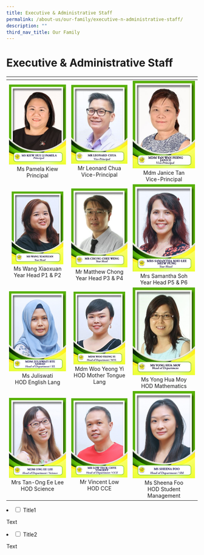```yaml
---
title: Executive & Administrative Staff
permalink: /about-us/our-family/executive-n-administrative-staff/
description: ""
third_nav_title: Our Family
---
```

# Executive &amp; Administrative Staff


<table width="750px">
<thead>
  <tr>
    <th width="250px"></th>
    <th width="250px"></th>
    <th width="250px"></th>
  </tr>
</thead>
<tbody>
  <tr>
    <td width="250px" style="text-align: center;"> <img src="/images/About%20us/Leaders%20&%20Management%20Committee/SLM1.jpg"> Ms Pamela Kiew<br>Principal</td>
    <td width="250px" style="text-align: center;"><img src="/images/About%20us/Leaders%20&%20Management%20Committee/SLM2.jpg"> Mr Leonard Chua<br>Vice-Principal </td>
    <td width="250px" style="text-align: center;"><img src="/images/About%20us/Leaders%20&%20Management%20Committee/SLM3.jpg">Mdm Janice Tan<br>Vice-Principal </td>
  </tr>
  <tr>
    <td width="250px" style="text-align: center;"> <img src="/images/About%20us/Leaders%20&%20Management%20Committee/image6.png"> Ms Wang Xiaoxuan<br>Year Head P1 & P2 </td>
    <td width="250px" style="text-align: center;"> <img src="/images/About%20us/Leaders%20&%20Management%20Committee/SLM5.jpg"> Mr Matthew Chong<br>Year Head P3 & P4 </td>
    <td width="250px" style="text-align: center;"><img src="/images/About%20us/Leaders%20&%20Management%20Committee/image10.jpg">Mrs Samantha Soh<br>Year Head P5 & P6 </td>
  </tr>
  <tr>
    <td width="250px" style="text-align: center;"><img src="/images/About%20us/Leaders%20&%20Management%20Committee/image3.jpg"> Ms Juliswati<br>HOD English Lang  </td>
    <td width="250px" style="text-align: center;"><img src="/images/About%20us/Leaders%20&%20Management%20Committee/image9.png"> Mdm Woo Yeong Yi<br>HOD Mother Tongue Lang</td>
    <td width="250px" style="text-align: center;"><img src="/images/About%20us/Leaders%20&%20Management%20Committee/SLM9.jpg">Ms Yong Hua Moy<br>HOD Mathematics</td>
  </tr>
  <tr>
    <td width="250px" style="text-align: center;"><img src="/images/About%20us/Leaders%20&%20Management%20Committee/image11.jpg"> Mrs Tan-Ong Ee Lee<br>HOD Science</td>
    <td width="250px" style="text-align: center;"><img src="/images/About%20us/Leaders%20&%20Management%20Committee/image5.jpg"> Mr Vincent Low<br>HOD CCE </td>
    <td width="250px" style="text-align: center;"><img src="/images/About%20us/Leaders%20&%20Management%20Committee/image22.jpg">Ms Sheena Foo<br>HOD Student Management </td>
  </tr>
</tbody>
</table>

<li>
    <input id="accordion1" type="checkbox">
    <label for="accordion1">Title1</label>
    <div>
      <p>Text</p>
      <p>
      
</p>	
  </div>
	</li>
<li>
    <input id="accordion2" type="checkbox">
    <label for="accordion2">Title2</label>
    <div>
      <p>Text</p>
      <p>
      
</p>	
  </div>
	</li>
